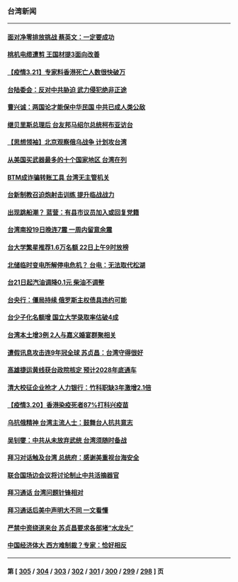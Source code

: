 ### 台湾新闻
---
#### [面对净零排放挑战 蔡英文：一定要成功](../../pages/ncid1349361/n13662370.md) 
#### [桃机电缆遭剪 王国材提3面向改善](../../pages/ncid1349361/n13662362.md) 
#### [【疫情3.21】专家料香港死亡人数很快破万](../../pages/ncid1349361/n13661758.md) 
#### [台陆委会：反对中共胁迫 武力侵犯绝非正途](../../pages/ncid1349361/n13660959.md) 
#### [曹兴诚：两国论才能保中华民国 中共已成人类公敌](../../pages/ncid1349361/n13661680.md) 
#### [继贝里斯总理后 台友邦马绍尔总统柯布亚访台](../../pages/ncid1349361/n13661057.md) 
#### [【思想领袖】北京观察俄乌战争 计划攻台湾](../../pages/ncid1349361/n13641830.md) 
#### [从美国买武器最多的十个国家地区 台湾在列](../../pages/ncid1349361/n13621119.md) 
#### [BTM成诈骗转账工具 台湾无主管机关](../../pages/ncid1349361/n13660024.md) 
#### [台新制教召迫炮射击训练 提升临战战力](../../pages/ncid1349361/n13660159.md) 
#### [出现跳船潮？ 蓝营：有县市议员加入或回复党籍](../../pages/ncid1349361/n13660165.md) 
#### [台湾南投19日晚连7震 一周内留意余震](../../pages/ncid1349361/n13660073.md) 
#### [台大学繁星推荐1.6万名额 22日上午9时放榜](../../pages/ncid1349361/n13660069.md) 
#### [北储临时变电所解停电危机？ 台电：无法取代松湖](../../pages/ncid1349361/n13660071.md) 
#### [台21日起汽油调降0.1元 柴油不调整](../../pages/ncid1349361/n13660075.md) 
#### [台央行：僵局持续 俄罗斯主权债具违约可能](../../pages/ncid1349361/n13660027.md) 
#### [台少子化名额增 国立大学录取率估破4成](../../pages/ncid1349361/n13660077.md) 
#### [台湾本土增3例 2人与嘉义婚宴群聚相关](../../pages/ncid1349361/n13660029.md) 
#### [遭假讯息攻击连9年冠全球  苏贞昌：台湾守得很好](../../pages/ncid1349361/n13659946.md) 
#### [高雄捷运黄线获台政院核定 预计2028年底通车](../../pages/ncid1349361/n13659862.md) 
#### [清大校征企业抢才 人力银行：竹科职缺3年激增2.1倍](../../pages/ncid1349361/n13657979.md) 
#### [【疫情3.20】香港染疫死者87%打科兴疫苗](../../pages/ncid1349361/n13659445.md) 
#### [乌抗俄精神 台湾主流人士：鼓舞台人抗共意志](../../pages/ncid1349361/n13649378.md) 
#### [吴钊燮：中共从未放弃武统 台湾须随时备战](../../pages/ncid1349361/n13657307.md) 
#### [拜习对话触及台湾 总统府：感谢美重视台海安全](../../pages/ncid1349361/n13657196.md) 
#### [联合国场边会议将讨论制止中共活摘器官](../../pages/ncid1349361/n13656361.md) 
#### [拜习通话 台湾问题针锋相对](../../pages/ncid1349361/n13656872.md) 
#### [拜习通话后美中声明大不同 一文看懂](../../pages/ncid1349361/n13656766.md) 
#### [严禁中资绕道来台 苏贞昌要求各部堵“水龙头”](../../pages/ncid1349361/n13655898.md) 
#### [中国经济体大 西方难制裁？专家：恰好相反](../../pages/ncid1349361/n13655774.md) 

---
#### 第 [ [305](./305.md) / [304](./304.md) / [303](./303.md) / [302](./302.md) / [301](./301.md) / [300](./300.md) / [299](./299.md) / [298](./298.md) ] 页
